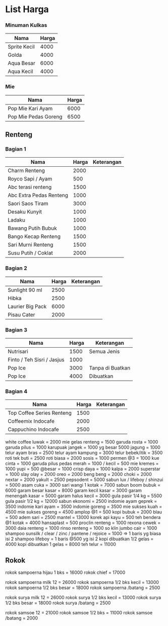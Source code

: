 # List Harga

### Minuman Kulkas
|Nama | Harga |
|------|-------|
|Sprite Kecil | 4000|
|Golda | 4000|
|Aqua Besar | 6000|
|Aqua Kecil | 4000|

### Mie
|Nama | Harga |
|------|-------|
|Pop Mie Kari Ayam | 6000 |
|Pop Mie Pedas Goreng | 6500 |

## Renteng

### Bagian 1
|Nama | Harga | Keterangan |
|------|-------|-----------|
|Charm Renteng | 2000 | |
|Royco Sapi / Ayam | 500 ||
|Abc terasi renteng | 1500 ||
|Abc Extra Pedas Renteng | 1000 ||
|Saori Saos Tiram | 3000||
|Desaku Kunyit | 1000 ||
|Ladaku | 1000 ||
|Bawang Putih Bubuk | 1000 ||
|Bango Kecap Renteng | 1500 ||
|Sari Murni Renteng | 1500 ||
|Susu Putih / Coklat | 2000 ||

### Bagian 2
|Nama | Harga | Keterangan |
|------|-------|-----------|
|Sunlight 90 ml | 2500 ||
|Hibka | 2500 ||
|Laurier Big Pack | 6000||
|Pisau Cater | 2000||


### Bagian 3
|Nama | Harga | Keterangan |
|------|-------|-----------|
|Nutrisari | 1500 |Semua Jenis|
|Finto / Teh Sisri / Jasjus | 1000 ||
|Pop Ice | 3000|Tanpa di Buatkan|
|Pop Ice | 4000|Dibuatkan|


### Bagian 4
|Nama | Harga | Keterangan |
|------|-------|-----------|
|Top Coffee Series Renteng | 1500||
|Coffeemix Indocafe | 2000 ||
|Cappuchino Indocafe | 2500 ||
white coffee luwak = 2000
mie gelas renteng = 1500
garuda rosta = 1000
garuda pilus = 1000
karupuak jangek = 1000 yg besar 5000
jagung = 1000
telur ayam bras = 2500
telur ayam kampung = 3000
telur bebek/itik = 3500
roti tek buti = 2500
roti biasa = 2000
sosis = 1000
permen @3 = 1000
kue cinta = 1000
garuda pilus pedas merah = 1000 / kecil = 500
mie kremes = 1000
yupi = 500 @besar = 1000
crisp daya = 1000
kalpa = 2000
superstar = 1000
slay olay = 2000
oreo = 2000
beng beng = 2000
choki = 2000
nextar = 2000
yakult = 2500
pepsodent = 5000
sabun lux / lifeboy / shinzui = 5000
asam cuka = 3000
sari wangi 1 kotak = 7000
sabun boom bubuk = 6000
garam besar kasar = 8000
garam kecil kasar = 3000
garam menengah kasar = 5000
garam halus kecil = 3000
gula pasir 1/4 kg = 5500
gula pasir 1/2 kg = 12000
sabun ekonomi = 2500
indomie ayam geprek = 3500
indomie kari ayam = 3500
indomie goreng = 3500
mie sukses kuah = 4500
mie sukses goreng = 4500
amplop @1 = 500
kopi bubuk = 2000
blau = 500
adem sari = 2500
mantel = 13000
korek api kayu = 500
teh bendera @1 kotak = 4000
hansaplast = 500
proclin renteng = 1000
rexona cewek = 3000
daia renteng = 1000
rinso renteng = 1000
so klin jumbo cair = 1000
shampoo sunsilk / clear / zinc / pantene / rejoice = 1000 => 1 baris yg biasa isi 2
shampoo lifeboy = 1 baris @500 yg isi 2 
kopi dibuatkan 1/2 gelas = 4000
kopi dibuatkan 1 gelas = 8000
teh telur = 11000

## Rokok
rokok sampoerna hijau 1 bks = 16000
rokok chief = 17000

rokok sampoerna milk 12 = 26000
rokok sampoerna 1/2 bks kecil = 13000
rokok sampoerna 1/2 bks besar = 18000
rokok sampoerna /batang = 2500

rokok surya milk 12 = 26000
rokok surya 1/2 bks kecil = 13000
rokok surya 1/2 bks besar = 18000
rokok surya /batang = 2500

rokok samsoe 12 = 21000
rokok samsoe 1/2 bks = 11000
rokok samsoe /batang = 2000

